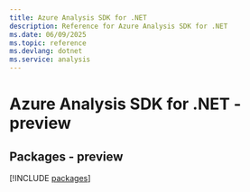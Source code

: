 ```yaml
---
title: Azure Analysis SDK for .NET
description: Reference for Azure Analysis SDK for .NET
ms.date: 06/09/2025
ms.topic: reference
ms.devlang: dotnet
ms.service: analysis
---
```

# Azure Analysis SDK for .NET - preview
## Packages - preview
[!INCLUDE [packages](analysis-index.md)]